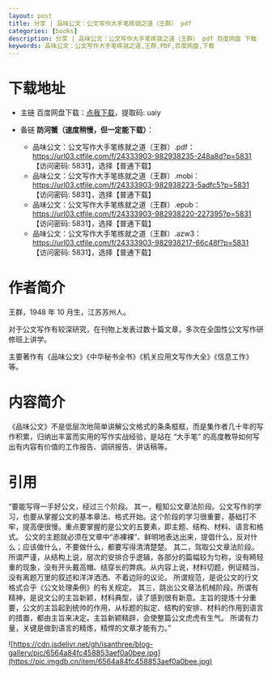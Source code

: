 ```yaml
---
layout: post
title: 分享 | 品味公文：公文写作大手笔练就之道（王群） pdf
categories: [books]
description: 分享 | 品味公文：公文写作大手笔练就之道（王群） pdf 百度网盘 下载
keywords: 品味公文：公文写作大手笔练就之道,王群,PDF,百度网盘,下载
---
```


# 下载地址

- 主链 百度网盘下载：[点我下载](https://pan.baidu.com/s/1RQNIcc-tD9XKD7gHjmPOAA?pwd=uaiy)，提取码: uaiy

- 备链 **防河蟹（速度稍慢，但一定能下载）**：

  - 品味公文：公文写作大手笔练就之道（王群）.pdf：<https://url03.ctfile.com/f/24333903-982938235-248a8d?p=5831> 【访问密码: 5831】，选择【普通下载】
  - 品味公文：公文写作大手笔练就之道（王群）.mobi：<https://url03.ctfile.com/f/24333903-982938223-5adfc5?p=5831> 【访问密码: 5831】，选择【普通下载】
  - 品味公文：公文写作大手笔练就之道（王群）.epub：<https://url03.ctfile.com/f/24333903-982938220-227395?p=5831> 【访问密码: 5831】，选择【普通下载】
  - 品味公文：公文写作大手笔练就之道（王群）.azw3：<https://url03.ctfile.com/f/24333903-982938217-66c48f?p=5831> 【访问密码: 5831】，选择【普通下载】

# 作者简介

王群，1948 年 10 月生，江苏苏州人。

对于公文写作有较深研究，在刊物上发表过数十篇文章，多次在全国性公文写作研修班上讲学。

主要著作有《品味公文》《中华秘书全书》《机关应用文写作大全》《信息工作》等。

# 内容简介

《品味公文》不是低层次地简单讲解公文格式的条条框框，而是集作者几十年的写作积累，归纳出丰富而实用的写作实战经验，是站在 “大手笔” 的高度教导如何写出有内容有价值的工作报告、调研报告、讲话稿等。

# 引用

“要能写得一手好公文，经过三个阶段。 其一，粗知公文章法阶段。公文写作的学习，也要从掌握公文的基本章法、格式开始。这个阶段的学习很重要，基础打不牢，提高便很慢。重点要掌握的是公文的五要素，即主题、结构、材料、语言和格式。 公文的主题就必须在文章中“赤裸裸”、鲜明地表达出来，提倡什么，反对什么；应该做什么，不要做什么，都要写得清清楚楚。 其二，驾取公文章法阶段。所谓严谨，从结构上说，层次的安排合乎逻辑，各部分的篇幅较为匀称，没有畸轻重的现象，没有开头戴高帽、结穿长的弊病。从内容上说，材料切题，例证精当，没有离题万里的叙述和洋洋洒洒、不着边际的议论。 所谓规范，是说公文的行文格式合乎《公文处理条例》的有关规定。 其三，跳出公文章法机械阶段。所谓有精神，是说文公的主旨新颖，材料典型，读了感到很有新意。主旨的提炼十分重要，公文的主旨起到统帅的作用，从标题的拟定、结构的安排、材料的作用到语言的措置，都由主旨来决定。主旨新颖精辟，会使整篇公文虎虎有生气。 所谓有力量，关键是做到语言的精炼，精悍的文章才能有力。”

![https://cdn.jsdelivr.net/gh/isanthree/blog-gallery/pic/6564a84fc458853aef0a0bee.jpg](https://pic.imgdb.cn/item/6564a84fc458853aef0a0bee.jpg)
